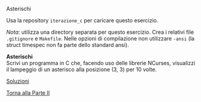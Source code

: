 Asterischi

Usa la repository `iterazione_c` per caricare questo esercizio.

*Nota*: utilizza una directory separata per questo esercizio. Crea i relativi
file `.gitignore` e `Makefile`. Nelle opzioni di compilazione non utilizzare
`-ansi` (la struct timespec non fa parte dello standard ansi).

**Asterischi**<br>
Scrivi un programma in C che, facendo uso delle librerie
NCurses, visualizzi il lampeggio di un asterisco alla posizione (3, 3)
per 10 volte.

<a href="https://github.com/FabioZTessitore/laboratorio/tree/master/esercizi/part-ii/cicli">Soluzioni</a>

<a href="/activities/2">Torna alla Parte II</a>
